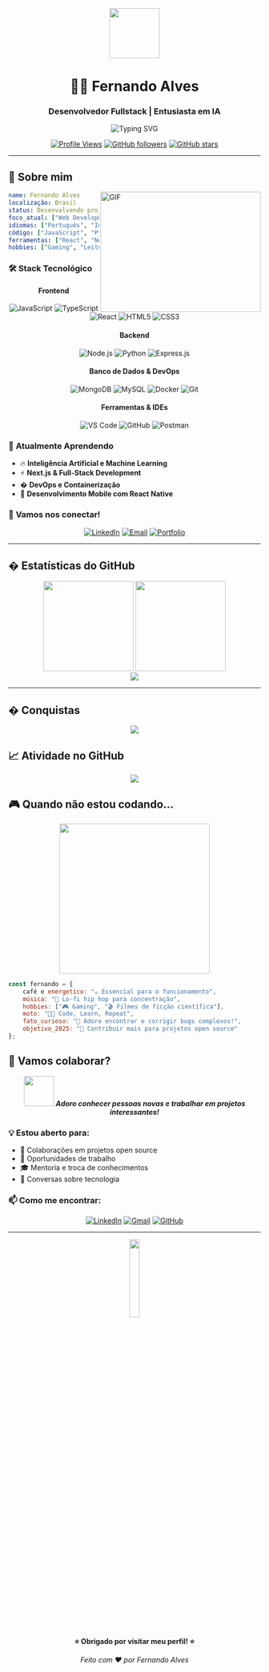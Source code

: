 <div align="center">
  <img src="https://media.giphy.com/media/M9gbBd9nbDrOTu1Mqx/giphy.gif" width="100"/>
</div>

<div align="center">
  <h1>👨‍💻 Fernando Alves</h1>
  <h3>Desenvolvedor Fullstack | Entusiasta em IA</h3>
</div>

<div align="center">
  <img src="https://readme-typing-svg.demolab.com?font=Fira+Code&weight=700&size=24&pause=1000&color=50F7D7&center=true&vCenter=true&width=600&lines=Bem-vindo+ao+meu+GitHub!;Desenvolvedor+Fullstack;Apaixonado+por+tecnologia;Sempre+aprendendo+algo+novo!" alt="Typing SVG" />
</div>

<div align="center">
  
  [![Profile Views](https://komarev.com/ghpvc/?username=FernandoAlves049&color=brightgreen&style=flat-square)](https://github.com/FernandoAlves049)
  [![GitHub followers](https://img.shields.io/github/followers/FernandoAlves049?style=flat-square&color=blue)](https://github.com/FernandoAlves049)
  [![GitHub stars](https://img.shields.io/github/stars/FernandoAlves049?style=flat-square&color=yellow)](https://github.com/FernandoAlves049)
  
</div>

---

## 🎯 Sobre mim

<img align="right" alt="GIF" src="https://media.giphy.com/media/L1R1tvI9svkIWwpVYr/giphy.gif" width="320" height="240" />

```yaml
name: Fernando Alves
localização: Brasil
status: Desenvolvendo projetos incríveis
foco_atual: ["Web Development", "AI/ML", "DevOps"]
idiomas: ["Português", "Inglês"]
código: ["JavaScript", "Python", "TypeScript", "Java"]
ferramentas: ["React", "Node.js", "Docker", "Git"]
hobbies: ["Gaming", "Leitura", "Música", "Aprender novas tecnologias"]
```

### 🛠️ **Stack Tecnológico**

<div align="center">

#### **Frontend**
![JavaScript](https://img.shields.io/badge/-JavaScript-F7DF1E?style=for-the-badge&logo=javascript&logoColor=black)
![TypeScript](https://img.shields.io/badge/-TypeScript-3178C6?style=for-the-badge&logo=typescript&logoColor=white)
![React](https://img.shields.io/badge/-React-61DAFB?style=for-the-badge&logo=react&logoColor=black)
![HTML5](https://img.shields.io/badge/-HTML5-E34F26?style=for-the-badge&logo=html5&logoColor=white)
![CSS3](https://img.shields.io/badge/-CSS3-1572B6?style=for-the-badge&logo=css3&logoColor=white)

#### **Backend**
![Node.js](https://img.shields.io/badge/-Node.js-339933?style=for-the-badge&logo=node.js&logoColor=white)
![Python](https://img.shields.io/badge/-Python-3776AB?style=for-the-badge&logo=python&logoColor=white)
![Express.js](https://img.shields.io/badge/-Express.js-000000?style=for-the-badge&logo=express&logoColor=white)

#### **Banco de Dados & DevOps**
![MongoDB](https://img.shields.io/badge/-MongoDB-47A248?style=for-the-badge&logo=mongodb&logoColor=white)
![MySQL](https://img.shields.io/badge/-MySQL-4479A1?style=for-the-badge&logo=mysql&logoColor=white)
![Docker](https://img.shields.io/badge/-Docker-2496ED?style=for-the-badge&logo=docker&logoColor=white)
![Git](https://img.shields.io/badge/-Git-F05032?style=for-the-badge&logo=git&logoColor=white)

#### **Ferramentas & IDEs**
![VS Code](https://img.shields.io/badge/-VS_Code-007ACC?style=for-the-badge&logo=visual-studio-code&logoColor=white)
![GitHub](https://img.shields.io/badge/-GitHub-181717?style=for-the-badge&logo=github&logoColor=white)
![Postman](https://img.shields.io/badge/-Postman-FF6C37?style=for-the-badge&logo=postman&logoColor=white)

</div>

### 🌱 **Atualmente Aprendendo**
- 🔥 **Inteligência Artificial e Machine Learning**
- ⚡ **Next.js & Full-Stack Development**
- � **DevOps e Containerização**
- 📱 **Desenvolvimento Mobile com React Native**

### 💬 **Vamos nos conectar!**
<div align="center">

[![LinkedIn](https://img.shields.io/badge/-LinkedIn-0077B5?style=for-the-badge&logo=linkedin&logoColor=white)](https://www.linkedin.com/in/fernando-alves-de-souza-670b6a36b/)
[![Email](https://img.shields.io/badge/-Email-D14836?style=for-the-badge&logo=gmail&logoColor=white)](mailto:alvesdesouzafernando728@gmail.com)
[![Portfolio](https://img.shields.io/badge/-Portfolio-000000?style=for-the-badge&logo=github&logoColor=white)](https://github.com/FernandoAlves049)

</div>

---

## � **Estatísticas do GitHub**

<div align="center">
  <img src="https://github-readme-stats.vercel.app/api?username=FernandoAlves049&show_icons=true&theme=tokyonight&hide_border=true&count_private=true" height="180"/>
  <img src="https://github-readme-stats.vercel.app/api/top-langs/?username=FernandoAlves049&layout=compact&theme=tokyonight&hide_border=true" height="180"/>
</div>

<div align="center">
  <img src="https://github-readme-streak-stats.herokuapp.com/?user=FernandoAlves049&theme=tokyonight&hide_border=true" />
</div>

---

## � **Conquistas**

<div align="center">
  <img src="https://github-profile-trophy.vercel.app/?username=FernandoAlves049&theme=tokyonight&no-frame=true&column=7&margin-w=15&margin-h=15" />
</div>

## 📈 **Atividade no GitHub**

<div align="center">
  <img src="https://github-readme-activity-graph.vercel.app/graph?username=FernandoAlves049&theme=tokyo-night&hide_border=true&area=true" />
</div>

## 🎮 **Quando não estou codando...**

<div align="center">
  <img src="https://media.giphy.com/media/ZVik7pBtu9dNS/giphy.gif" width="300" />
</div>

```javascript
const fernando = {
    café e energetico: "☕ Essencial para o funcionamento",
    música: "🎵 Lo-fi hip hop para concentração",
    hobbies: ["🎮 Gaming", "🎬 Filmes de ficção científica"],
    moto: "👨‍💻 Code, Learn, Repeat",
    fato_curioso: "🐛 Adoro encontrar e corrigir bugs complexos!",
    objetivo_2025: "🚀 Contribuir mais para projetos open source"
};
```

## 🤝 **Vamos colaborar?**

<div align="center">
  <img src="https://media.giphy.com/media/LnQjpWaON8nhr21vNW/giphy.gif" width="60"> 
  <em><b>Adoro conhecer pessoas novas e trabalhar em projetos interessantes!</b></em>
</div>

### 💡 **Estou aberto para:**
- 🚀 Colaborações em projetos open source
- 💼 Oportunidades de trabalho
- 🎓 Mentoria e troca de conhecimentos
- 💬 Conversas sobre tecnologia

### 📫 **Como me encontrar:**
<div align="center">

[![LinkedIn](https://img.shields.io/badge/LinkedIn-0077B5?style=for-the-badge&logo=linkedin&logoColor=white)](https://www.linkedin.com/in/fernando-alves-de-souza-670b6a36b/)
[![Gmail](https://img.shields.io/badge/Gmail-D14836?style=for-the-badge&logo=gmail&logoColor=white)](mailto:alvesdesouzafernando728@gmail.com)
[![GitHub](https://img.shields.io/badge/GitHub-100000?style=for-the-badge&logo=github&logoColor=white)](https://github.com/FernandoAlves049)

</div>

---

<div align="center">
  <img src="https://media.giphy.com/media/jpVnC65DmYeyRL4LHS/giphy.gif" width="20%">
  
  **⭐ Obrigado por visitar meu perfil! ⭐**
  
  <img src="https://komarev.com/ghpvc/?username=FernandoAlves049&style=flat-square&color=blue" alt=""/>
</div>

<div align="center">
  <em>Feito com ❤️ por Fernando Alves</em>
</div>
